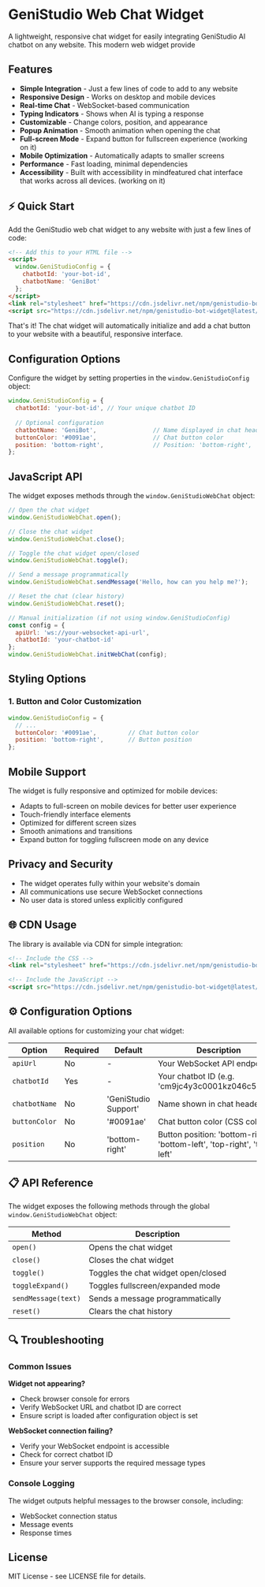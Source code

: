 # GeniStudio Web Chat Widget

A lightweight, responsive chat widget for easily integrating GeniStudio AI chatbot on any website. This modern web widget provide

## Features

- **Simple Integration** - Just a few lines of code to add to any website
- **Responsive Design** - Works on desktop and mobile devices
- **Real-time Chat** - WebSocket-based communication
- **Typing Indicators** - Shows when AI is typing a response
- **Customizable** - Change colors, position, and appearance
- **Popup Animation** - Smooth animation when opening the chat
- **Full-screen Mode** - Expand button for fullscreen experience (working on it)
- **Mobile Optimization** - Automatically adapts to smaller screens
- **Performance** - Fast loading, minimal dependencies
- **Accessibility** - Built with accessibility in mindfeatured chat interface that works across all devices. (working on it)

## ⚡ Quick Start

Add the GeniStudio web chat widget to any website with just a few lines of code:

```html
<!-- Add this to your HTML file -->
<script>
  window.GeniStudioConfig = {
    chatbotId: 'your-bot-id',
    chatbotName: 'GeniBot'
  };
</script>
<link rel="stylesheet" href="https://cdn.jsdelivr.net/npm/genistudio-bot-widget@latest/dist/index.cdn.css">
<script src="https://cdn.jsdelivr.net/npm/genistudio-bot-widget@latest/dist/index.cdn.js"></script>
```

That's it! The chat widget will automatically initialize and add a chat button to your website with a beautiful, responsive interface.

## Configuration Options

Configure the widget by setting properties in the `window.GeniStudioConfig` object:

```js
window.GeniStudioConfig = {
  chatbotId: 'your-bot-id', // Your unique chatbot ID
  
  // Optional configuration
  chatbotName: 'GeniBot',                // Name displayed in chat header
  buttonColor: '#0091ae',                // Chat button color
  position: 'bottom-right',              // Position: 'bottom-right', 'bottom-left', 'top-right', 'top-left'
};
```

## JavaScript API

The widget exposes methods through the `window.GeniStudioWebChat` object:

```js
// Open the chat widget
window.GeniStudioWebChat.open();

// Close the chat widget
window.GeniStudioWebChat.close();

// Toggle the chat widget open/closed
window.GeniStudioWebChat.toggle();

// Send a message programmatically
window.GeniStudioWebChat.sendMessage('Hello, how can you help me?');

// Reset the chat (clear history)
window.GeniStudioWebChat.reset();

// Manual initialization (if not using window.GeniStudioConfig)
const config = { 
  apiUrl: 'ws://your-websocket-api-url',
  chatbotId: 'your-chatbot-id'
};
window.GeniStudioWebChat.initWebChat(config);
```

## Styling Options

### 1. Button and Color Customization

```js
window.GeniStudioConfig = {
  // ...
  buttonColor: '#0091ae',         // Chat button color
  position: 'bottom-right',       // Button position
};
```

## Mobile Support

The widget is fully responsive and optimized for mobile devices:

- Adapts to full-screen on mobile devices for better user experience
- Touch-friendly interface elements
- Optimized for different screen sizes
- Smooth animations and transitions
- Expand button for toggling fullscreen mode on any device

## Privacy and Security

- The widget operates fully within your website's domain
- All communications use secure WebSocket connections
- No user data is stored unless explicitly configured

## 🌐 CDN Usage

The library is available via CDN for simple integration:

```html
<!-- Include the CSS -->
<link rel="stylesheet" href="https://cdn.jsdelivr.net/npm/genistudio-bot-widget@latest/dist/index.cdn.css">

<!-- Include the JavaScript -->
<script src="https://cdn.jsdelivr.net/npm/genistudio-bot-widget@latest/dist/index.cdn.js"></script>
```

## ⚙️ Configuration Options

All available options for customizing your chat widget:

| Option | Required | Default | Description |
|--------|----------|---------|-------------|
| `apiUrl` | No | - | Your WebSocket API endpoint |
| `chatbotId` | Yes | - | Your chatbot ID (e.g. 'cm9jc4y3c0001kz046c5vipcl') |
| `chatbotName` | No | 'GeniStudio Support' | Name shown in chat header |
| `buttonColor` | No | '#0091ae' | Chat button color (CSS color) |
| `position` | No | 'bottom-right' | Button position: 'bottom-right', 'bottom-left', 'top-right', 'top-left' |

## 📋 API Reference

The widget exposes the following methods through the global `window.GeniStudioWebChat` object:

| Method | Description |
|--------|-------------|
| `open()` | Opens the chat widget |
| `close()` | Closes the chat widget |
| `toggle()` | Toggles the chat widget open/closed |
| `toggleExpand()` | Toggles fullscreen/expanded mode |
| `sendMessage(text)` | Sends a message programmatically |
| `reset()` | Clears the chat history |


## 🔍 Troubleshooting

### Common Issues

**Widget not appearing?**

- Check browser console for errors
- Verify WebSocket URL and chatbot ID are correct
- Ensure script is loaded after configuration object is set

**WebSocket connection failing?**

- Verify your WebSocket endpoint is accessible
- Check for correct chatbot ID
- Ensure your server supports the required message types

### Console Logging

The widget outputs helpful messages to the browser console, including:

- WebSocket connection status
- Message events
- Response times

## License

MIT License - see LICENSE file for details.
